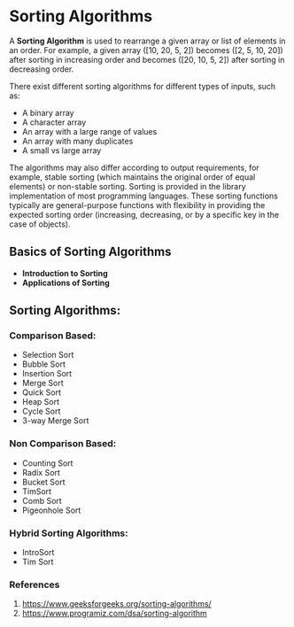 # Sorting Algorithms

A **Sorting Algorithm** is used to rearrange a given array or list of elements in an order. For example, a given array \([10, 20, 5, 2]\) becomes \([2, 5, 10, 20]\) after sorting in increasing order and becomes \([20, 10, 5, 2]\) after sorting in decreasing order.

There exist different sorting algorithms for different types of inputs, such as:
- A binary array
- A character array
- An array with a large range of values
- An array with many duplicates
- A small vs large array

The algorithms may also differ according to output requirements, for example, stable sorting (which maintains the original order of equal elements) or non-stable sorting. Sorting is provided in the library implementation of most programming languages. These sorting functions typically are general-purpose functions with flexibility in providing the expected sorting order (increasing, decreasing, or by a specific key in the case of objects).

## Basics of Sorting Algorithms
- **Introduction to Sorting**
- **Applications of Sorting**

## Sorting Algorithms:
### Comparison Based:
- Selection Sort
- Bubble Sort
- Insertion Sort
- Merge Sort
- Quick Sort
- Heap Sort
- Cycle Sort
- 3-way Merge Sort

### Non Comparison Based:
- Counting Sort
- Radix Sort
- Bucket Sort
- TimSort
- Comb Sort
- Pigeonhole Sort

### Hybrid Sorting Algorithms:
- IntroSort
- Tim Sort

### References

1. https://www.geeksforgeeks.org/sorting-algorithms/
2. https://www.programiz.com/dsa/sorting-algorithm
